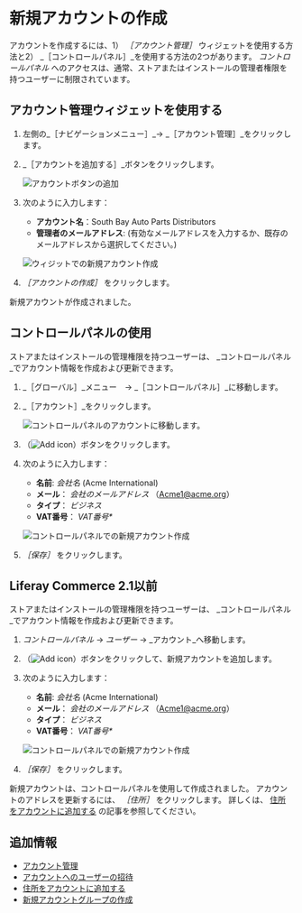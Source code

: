 # 新規アカウントの作成

アカウントを作成するには、1） _［アカウント管理］_ ウィジェットを使用する方法と2） _［コントロールパネル］_を使用する方法の2つがあります。 _コントロールパネル_ へのアクセスは、通常、ストアまたはインストールの管理者権限を持つユーザーに制限されています。

## アカウント管理ウィジェットを使用する

1. 左側の_［ナビゲーションメニュー］_→ _［アカウント管理］_をクリックします。
1. _［アカウントを追加する］_ボタンをクリックします。

    ![アカウントボタンの追加](./creating-a-new-account/images/01.png)

1. 次のように入力します：
    * **アカウント名**：South Bay Auto Parts Distributors
    * **管理者のメールアドレス**: (有効なメールアドレスを入力するか、既存のメールアドレスから選択してください。)

    ![ウィジットでの新規アカウント作成](./creating-a-new-account/images/02.png)

1. _［アカウントの作成］_ をクリックします。

新規アカウントが作成されました。

## コントロールパネルの使用

ストアまたはインストールの管理権限を持つユーザーは、 _コントロールパネル_でアカウント情報を作成および更新できます。

1. _［グローバル］_メニュー　→ _［コントロールパネル］_に移動します。
1. _［アカウント］_をクリックします。

    ![コントロールパネルのアカウントに移動します。](./creating-a-new-account/images/04.png)

1. （![Add icon](../../images/icon-add.png)）ボタンをクリックします。
1. 次のように入力します：
    * **名前**: _会社名_ (Acme International)
    * **メール**： _会社のメールアドレス_ （Acme1@acme.org）
    * **タイプ**： _ビジネス_
    * **VAT番号**： _VAT番号*_

    ![コントロールパネルでの新規アカウント作成](./creating-a-new-account/images/03.png)

1. _［保存］_ をクリックします。

## Liferay Commerce 2.1以前

ストアまたはインストールの管理権限を持つユーザーは、 _コントロールパネル_でアカウント情報を作成および更新できます。

1. _コントロールパネル_ → _ユーザー_ → _アカウント_へ移動します。
1. （![Add icon](../../images/icon-add.png)）ボタンをクリックして、新規アカウントを追加します。
1. 次のように入力します：
    * **名前**: _会社名_ (Acme International)
    * **メール**： _会社のメールアドレス_ （Acme1@acme.org）
    * **タイプ**： _ビジネス_
    * **VAT番号**： _VAT番号*_

    ![コントロールパネルでの新規アカウント作成](./creating-a-new-account/images/03.png)

1. _［保存］_ をクリックします。

新規アカウントは、コントロールパネルを使用して作成されました。 アカウントのアドレスを更新するには、 _［住所］_ をクリックします。 詳しくは、 [住所をアカウントに追加する](../adding-addresses-to-an-account/README.md#using-the-control-panel) の記事を参照してください。

## 追加情報

* [アカウント管理](../account-management.md)
* [アカウントへのユーザーの招待](./inviting-users-to-an-account.md)
* [住所をアカウントに追加する](./adding-addresses-to-an-account.md)
* [新規アカウントグループの作成](./creating-a-new-account-group.md)
